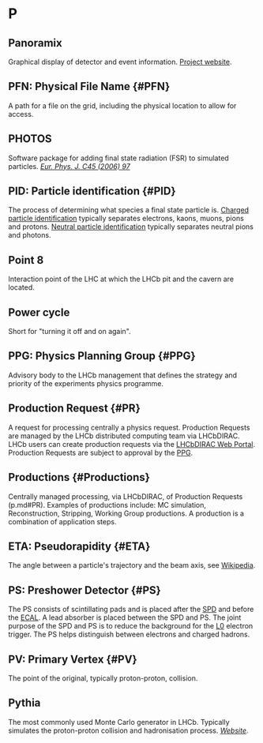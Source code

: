 # P

## Panoramix

Graphical display of detector and event information. [Project website](http://lhcbdoc.web.cern.ch/lhcbdoc/panoramix/).

## PFN: Physical File Name {#PFN}

A path for a file on the grid, including the physical location to allow for access.

## PHOTOS

Software package for adding final state radiation (FSR) to simulated particles.
[_Eur. Phys. J. C45 (2006) 97_][]

[_Eur. Phys. J. C45 (2006) 97_]: https://doi.org/10.1016/0010-4655(91)90012-A

## PID: Particle identification {#PID}

The process of determining what species a final state particle is.
[Charged particle identification](https://twiki.cern.ch/twiki/bin/viewauth/LHCbPhysics/ChargedPID) typically separates electrons, kaons, muons, pions and protons.
[Neutral particle identification](https://twiki.cern.ch/twiki/bin/view/LHCbPhysics/CalorimeterObjectsToolsGroup) typically separates neutral pions and photons.

## Point 8

Interaction point of the LHC at which the LHCb pit and the cavern are located.

## Power cycle

Short for "turning it off and on again".

## PPG: Physics Planning Group {#PPG}

Advisory body to the LHCb management that defines the strategy and priority of the experiments physics programme.

## Production Request {#PR}

A request for processing centrally a physics request. Production Requests are managed by the LHCb distributed computing team via LHCbDIRAC. LHCb users can create production requests via the [LHCbDIRAC Web Portal](https://lhcb-portal-dirac.cern.ch/DIRAC/?view=tabs&theme=Grey&url_state=1|*LHCbDIRAC.ProductionRequestManager.classes.ProductionRequestManager). Production Requests are subject to approval by the [PPG](p.md#PPG).

## Productions {#Productions}

Centrally managed processing, via LHCbDIRAC, of Production Requests (p.md#PR). Examples of productions include: MC simulation, Reconstruction, Stripping, Working Group productions. A production is a combination of application steps.

## ETA: Pseudorapidity {#ETA}

The angle between a particle's trajectory and the beam axis, see [Wikipedia](https://en.wikipedia.org/wiki/Pseudorapidity).

## PS: Preshower Detector {#PS}

The PS consists of scintillating pads and is placed after the [SPD](s.md#SPD) and before the [ECAL](e.md#ECAL).
A lead absorber is placed between the SPD and PS.
The joint purpose of the SPD and PS is to reduce the background for the [L0](l.md#L0) electron trigger.
The PS helps distinguish between electrons and charged hadrons.

## PV: Primary Vertex {#PV}

The point of the original, typically proton-proton, collision.

## Pythia

The most commonly used Monte Carlo generator in LHCb.
Typically simulates the proton-proton collision and hadronisation process.
[_Website_](http://home.thep.lu.se/~torbjorn/Pythia.html).
